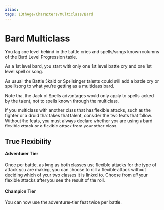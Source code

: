 ```yaml
---
alias: 
tags: 13thAge/Characters/Multiclass/Bard
---
```

# Bard Multiclass

You lag one level behind in the battle cries and spells/songs known
columns of the Bard Level Progression table.

As a 1st level bard, you start with only one 1st level battle cry and one 1st level spell or song.

As usual, the Battle Skald or Spellsinger talents could still add a battle cry or spell/song to what you’re getting as a multiclass bard.

Note that the Jack of Spells advantages would only apply to spells jacked by the talent, not to spells known through the multiclass.

If you multiclass with another class that has flexible attacks, such as the fighter or a druid that takes that talent, consider the two feats that follow. Without the feats, you must always declare whether you are using a bard flexible attack or a flexible attack from your other class.

## True Flexibility

#### Adventurer Tier

Once per battle, as long as both classes use flexible attacks for the type of attack you are making, you can choose to roll a flexible attack without deciding which of your two classes it is linked to. Choose from *all* your flexible attacks after you see the result of the roll.

#### Champion Tier

You can now use the adventurer-tier feat twice per battle.
